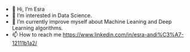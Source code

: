 - 👋 Hi, I’m Esra
- 👀 I’m interested in Data Science.
- 🌱 I’m currently improve myself about Machine Leaning and Deep Learning algorithms. 
- 📫 How to reach me https://www.linkedin.com/in/esra-andi%C3%A7-12111b1a2/

<!---
esrandic/esrandic is a ✨ special ✨ repository because its `README.md` (this file) appears on your GitHub profile.
You can click the Preview link to take a look at your changes.
--->
